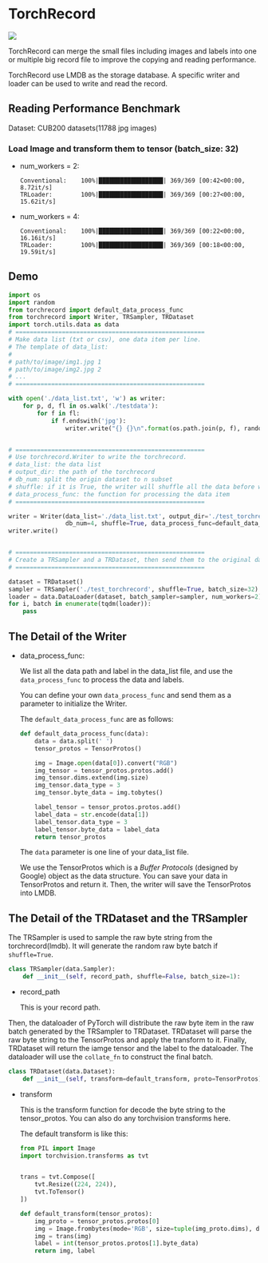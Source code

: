 # TorchRecord

![](https://img.shields.io/badge/torchrecord-v0.0.2-blue.svg)

TorchRecord can merge the small files including images and labels into one or multiple big record file to improve the copying and reading performance.

TorchRecord use LMDB as the storage database. A specific writer and loader can be used to write and read the record.

## Reading Performance Benchmark

Dataset: CUB200 datasets(11788 jpg images)

### Load Image and transform them to tensor (batch_size: 32)

- num_workers = 2:
    ```
    Conventional:    100%|██████████████████| 369/369 [00:42<00:00,  8.72it/s]
    TRLoader:        100%|██████████████████| 369/369 [00:27<00:00, 15.62it/s]
    ```

- num_workers = 4:
    ```
    Conventional:    100%|██████████████████| 369/369 [00:22<00:00, 16.16it/s]
    TRLoader:        100%|██████████████████| 369/369 [00:18<00:00, 19.59it/s]
    ```
    
## Demo

```python
import os
import random
from torchrecord import default_data_process_func
from torchrecord import Writer, TRSampler, TRDataset
import torch.utils.data as data
# =====================================================
# Make data list (txt or csv), one data item per line.
# The template of data_list:
#
# path/to/image/img1.jpg 1
# path/to/image/img2.jpg 2
# ...
# =====================================================

with open('./data_list.txt', 'w') as writer:
    for p, d, fl in os.walk('./testdata'):
        for f in fl:
            if f.endswith('jpg'):
                writer.write("{} {}\n".format(os.path.join(p, f), random.randint(0, 10)))


# =====================================================
# Use torchrecord.Writer to write the torchrecord.
# data_list: the data list
# output_dir: the path of the torchrecord
# db_num: split the origin dataset to n subset
# shuffle: if it is True, the writer will shuffle all the data before writing them to the torchrecord
# data_process_func: the function for processing the data item
# =====================================================

writer = Writer(data_list='./data_list.txt', output_dir='./test_torchrecord', 
                db_num=4, shuffle=True, data_process_func=default_data_process_func)
writer.write()


# =====================================================
# Create a TRSampler and a TRDataset, then send them to the original dataloader of PyTorch
# =====================================================

dataset = TRDataset()
sampler = TRSampler('./test_torchrecord', shuffle=True, batch_size=32)
loader = data.DataLoader(dataset, batch_sampler=sampler, num_workers=2)
for i, batch in enumerate(tqdm(loader)):
    pass

```

## The Detail of the Writer

- data_process_func:

    We list all the data path and label in the data_list file, and use the `data_process_func` to process the data and labels.

    You can define your own `data_process_func` and send them as a parameter to initialize the Writer.

    The `default_data_process_func` are as follows:

    ```python
    def default_data_process_func(data):
        data = data.split(' ')
        tensor_protos = TensorProtos()

        img = Image.open(data[0]).convert("RGB")
        img_tensor = tensor_protos.protos.add()
        img_tensor.dims.extend(img.size)
        img_tensor.data_type = 3
        img_tensor.byte_data = img.tobytes()

        label_tensor = tensor_protos.protos.add()
        label_data = str.encode(data[1])
        label_tensor.data_type = 3
        label_tensor.byte_data = label_data
        return tensor_protos
    ```

    The `data` parameter is one line of your data_list file. 

    We use the TensorProtos which is a *Buffer Protocols* (designed by Google) object as the data structure. You can save your data in TensorProtos
    and return it. Then, the writer will save the TensorProtos into LMDB.
    

## The Detail of the TRDataset and the TRSampler

The TRSampler is used to sample the raw byte string from the torchrecord(lmdb). It will generate the random raw byte batch if `shuffle=True`.
```python
class TRSampler(data.Sampler):
    def __init__(self, record_path, shuffle=False, batch_size=1):
```

- record_path

    This is your record path.
    
Then, the dataloader of PyTorch will distribute the raw byte item in the raw batch generated by the TRSampler to TRDataset. TRDataset will parse the raw byte string to the TensorProtos and apply the transform to it. Finally, TRDataset will return the iamge tensor and the label to the dataloader. The dataloader will use the `collate_fn` to construct the final batch.

```python
class TRDataset(data.Dataset):
    def __init__(self, transform=default_transform, proto=TensorProtos):
```

- transform

    This is the transform function for decode the byte string to the tensor_protos. You can also do any torchvision transforms here.

    The default transform is like this:

    ```python
    from PIL import Image
    import torchvision.transforms as tvt


    trans = tvt.Compose([
        tvt.Resize((224, 224)),
        tvt.ToTensor()
    ])

    def default_transform(tensor_protos):
        img_proto = tensor_protos.protos[0]
        img = Image.frombytes(mode='RGB', size=tuple(img_proto.dims), data=img_proto.byte_data)
        img = trans(img)
        label = int(tensor_protos.protos[1].byte_data)
        return img, label
    ```
